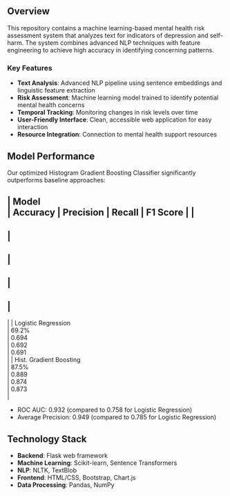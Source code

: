 ## Overview

This repository contains a machine learning-based mental health risk assessment system that analyzes text for indicators of depression and self-harm. The system combines advanced NLP techniques with feature engineering to achieve high accuracy in identifying concerning patterns.

### Key Features

- **Text Analysis**: Advanced NLP pipeline using sentence embeddings and linguistic feature extraction
- **Risk Assessment**: Machine learning model trained to identify potential mental health concerns
- **Temporal Tracking**: Monitoring changes in risk levels over time
- **User-Friendly Interface**: Clean, accessible web application for easy interaction
- **Resource Integration**: Connection to mental health support resources

## Model Performance

Our optimized Histogram Gradient Boosting Classifier significantly outperforms baseline approaches:

|
 Model                    
|
 Accuracy 
|
 Precision 
|
 Recall 
|
 F1 Score 
|
|
--------------------------
|
----------
|
-----------
|
--------
|
----------
|
|
 Logistic Regression      
|
 69.2%    
|
 0.694     
|
 0.692  
|
 0.691    
|
|
 Hist. Gradient Boosting  
|
 87.5%    
|
 0.889     
|
 0.874  
|
 0.873    
|

* ROC AUC: 0.932 (compared to 0.758 for Logistic Regression)
* Average Precision: 0.949 (compared to 0.785 for Logistic Regression)

## Technology Stack

- **Backend**: Flask web framework
- **Machine Learning**: Scikit-learn, Sentence Transformers
- **NLP**: NLTK, TextBlob
- **Frontend**: HTML/CSS, Bootstrap, Chart.js
- **Data Processing**: Pandas, NumPy


 
